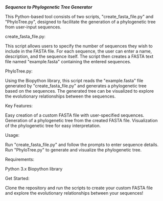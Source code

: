***Sequence to Phylogenetic Tree Generator***

This Python-based tool consists of two scripts, "create_fasta_file.py" and "PhyloTree.py", designed to facilitate the generation of a phylogenetic tree from user-input sequences.

create_fasta_file.py:

This script allows users to specify the number of sequences they wish to include in the FASTA file. For each sequence, the user can enter a name, description, and the sequence itself. The script then creates a FASTA text file named "example.fasta" containing the entered sequences.

PhyloTree.py:

Using the Biopython library, this script reads the "example.fasta" file generated by "create_fasta_file.py" and generates a phylogenetic tree based on the sequences. The generated tree can be visualized to explore the evolutionary relationships between the sequences.

Key Features:

Easy creation of a custom FASTA file with user-specified sequences.
Generation of a phylogenetic tree from the created FASTA file.
Visualization of the phylogenetic tree for easy interpretation.

Usage:

Run "create_fasta_file.py" and follow the prompts to enter sequence details.
Run "PhyloTree.py" to generate and visualize the phylogenetic tree.

Requirements:

Python 3.x
Biopython library

Get Started:

Clone the repository and run the scripts to create your custom FASTA file and explore the evolutionary relationships between your sequences!
